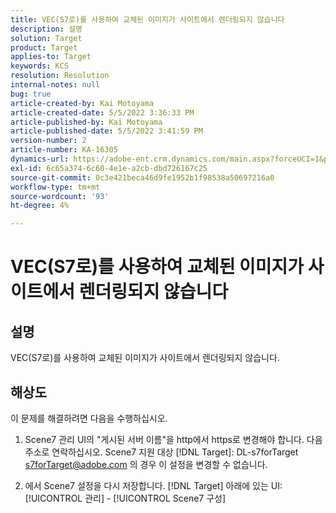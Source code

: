 ```yaml
---
title: VEC(S7로)를 사용하여 교체된 이미지가 사이트에서 렌더링되지 않습니다
description: 설명
solution: Target
product: Target
applies-to: Target
keywords: KCS
resolution: Resolution
internal-notes: null
bug: true
article-created-by: Kai Motoyama
article-created-date: 5/5/2022 3:36:33 PM
article-published-by: Kai Motoyama
article-published-date: 5/5/2022 3:41:59 PM
version-number: 2
article-number: KA-16305
dynamics-url: https://adobe-ent.crm.dynamics.com/main.aspx?forceUCI=1&pagetype=entityrecord&etn=knowledgearticle&id=f64e2e21-89cc-ec11-a7b5-6045bd00d995
exl-id: 6c65a374-6c60-4e1e-a2cb-dbd726167c25
source-git-commit: 0c3e421beca46d9fe1952b1f98538a50697216a0
workflow-type: tm+mt
source-wordcount: '93'
ht-degree: 4%

---
```


# VEC(S7로)를 사용하여 교체된 이미지가 사이트에서 렌더링되지 않습니다

## 설명


VEC(S7로)를 사용하여 교체된 이미지가 사이트에서 렌더링되지 않습니다.


## 해상도


이 문제를 해결하려면 다음을 수행하십시오.

1. Scene7 관리 UI의 &quot;게시된 서버 이름&quot;을 http에서 https로 변경해야 합니다. 다음 주소로 연락하십시오. Scene7 지원 대상 [!DNL Target]: DL-s7forTarget [s7forTarget@adobe.com](mailto:s7forTarget@adobe.com) 의 경우 이 설정을 변경할 수 없습니다.

2. 에서 Scene7 설정을 다시 저장합니다. [!DNL Target] 아래에 있는 UI: [!UICONTROL 관리] - [!UICONTROL Scene7 구성]
